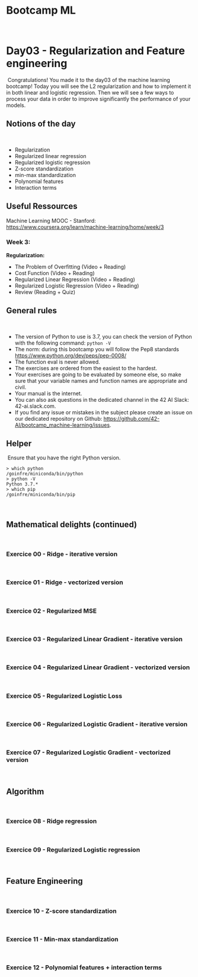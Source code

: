 # Bootcamp ML
​
# Day03 - Regularization and Feature engineering
​
Congratulations! You made it to the day03 of the machine learning bootcamp! Today you will see the L2 regularization and how to implement it in both linear and logistic regression. Then we will see a few ways to process your data in order to improve significantly the performance of your models. 
​
​
## Notions of the day
​
* Regularization 
* Regularized linear regression
* Regularized logistic regression
* Z-score standardization
* min-max standardization
* Polynomial features
* Interaction terms 


## Useful Ressources  
  
Machine Learning MOOC - Stanford:  
https://www.coursera.org/learn/machine-learning/home/week/3

### Week 3: 

**Regularization:**

* The Problem of Overfitting (Video + Reading)
* Cost Function (Video + Reading)
* Regularized Linear Regression (Video + Reading)
* Regularized Logistic Regression (Video + Reading)
* Review (Reading + Quiz)
 
 
## General rules
​
* The version of Python to use is 3.7, you can check the version of Python with the following command: `python -V`
* The norm: during this bootcamp you will follow the Pep8 standards https://www.python.org/dev/peps/pep-0008/
* The function eval is never allowed.
* The exercises are ordered from the easiest to the hardest.
* Your exercises are going to be evaluated by someone else, so make sure that your variable names and function names are appropriate and civil. 
* Your manual is the internet.
* You can also ask questions in the dedicated channel in the 42 AI Slack: 42-ai.slack.com.
* If you find any issue or mistakes in the subject please create an issue on our dedicated repository on Github:  https://github.com/42-AI/bootcamp_machine-learning/issues.
​
## Helper 
​
Ensure that you have the right Python version.
​
```
> which python
/goinfre/miniconda/bin/python
> python -V
Python 3.7.*
> which pip
/goinfre/miniconda/bin/pip
```
​
## Mathematical delights (continued)
​
### Exercice 00 - Ridge - iterative version 
​
### Exercice 01 - Ridge - vectorized version
​
### Exercice 02 - Regularized MSE
​
### Exercice 03 - Regularized Linear Gradient - iterative version
​
### Exercice 04 - Regularized Linear Gradient - vectorized version
​
### Exercice 05 - Regularized Logistic Loss
​
### Exercice 06 - Regularized Logistic Gradient - iterative version
​
### Exercice 07 - Regularized Logistic Gradient - vectorized version
​
​
## Algorithm
​
### Exercice 08 - Ridge regression
​
### Exercice 09 - Regularized Logistic regression
​
​
## Feature Engineering
​
### Exercice 10 - Z-score standardization
​
### Exercice 11 - Min-max standardization
​
### Exercice 12 - Polynomial features + interaction terms
